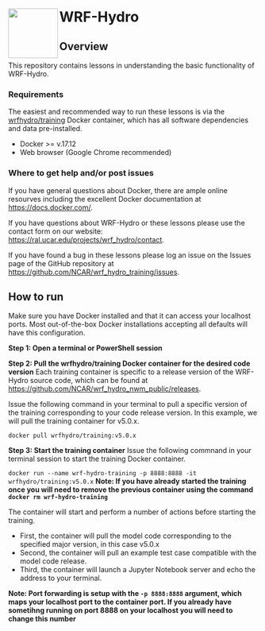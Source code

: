 #  WRF-Hydro <img src="https://ral.ucar.edu/sites/default/files/public/wrf_hydro_symbol_logo_2017_09_150pxby63px.png" width=100 align="left" />

## Overview
This repository contains lessons in understanding the basic functionality of WRF-Hydro.

### Requirements
The easiest and recommended way to run these lessons is via the [wrfhydro/training](https://hub.docker.com/r/wrfhydro/training/) Docker container, which has all software dependencies and data pre-installed.

* Docker >= v.17.12
* Web browser (Google Chrome recommended)

### Where to get help and/or post issues
If you have general questions about Docker, there are ample online resourves including the excellent Docker documentation at https://docs.docker.com/.

If you have questions about WRF-Hydro or these lessons please use the contact form on our website: https://ral.ucar.edu/projects/wrf_hydro/contact. 

If you have found a bug in these lessons please log an issue on the Issues page of the GitHub repository at https://github.com/NCAR/wrf_hydro_training/issues.


## How to run
Make sure you have Docker installed and that it can access your localhost ports. Most out-of-the-box Docker installations accepting all defaults will have this configuration.

**Step 1: Open a terminal or PowerShell session**

**Step 2: Pull the wrfhydro/training Docker container for the desired code version**
Each training container is specific to a release version of the WRF-Hydro source code, which can be found at https://github.com/NCAR/wrf_hydro_nwm_public/releases.

Issue the following command in your terminal to pull a specific version of the training corresponding to your code release version. In this example, we will pull the training container for v5.0.x.

`docker pull wrfhydro/training:v5.0.x`

**Step 3: Start the training container**
Issue the following commnand in your terminal session to start the training Docker container.

`docker run --name wrf-hydro-training -p 8888:8888 -it wrfhydro/training:v5.0.x`
**Note: If you have already started the training once you will need to remove the previous container using the command
`docker rm wrf-hydro-training`**

The container will start and perform a number of actions before starting the training. 

* First, the container will pull the model code corresponding to the specified major version, in
this case v5.0.x
* Second, the container will pull an example test case compatible with the model code release.
* Third, the container will launch a Jupyter Notebook server and echo the address to your terminal.

**Note: Port forwarding is setup with the `-p 8888:8888` argument, which maps your localhost port to the container port. If you already have sometihng running on port 8888 on your localhost you will need to change this number**
